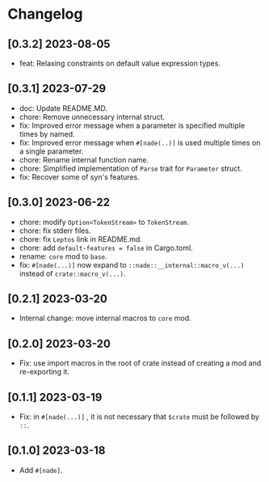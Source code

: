 # Changelog

## [0.3.2] 2023-08-05

- feat: Relaxing constraints on default value expression types.

## [0.3.1] 2023-07-29

- doc: Update README.MD.
- chore: Remove unnecessary internal struct.
- fix: Improved error message when a parameter is specified multiple times by named.
- fix: Improved error message when `#[nade(..)]` is used multiple times on a single parameter.
- chore: Rename internal function name.
- chore: Simplified implementation of `Parse` trait for `Parameter` struct.
- fix: Recover some of syn's features.

## [0.3.0] 2023-06-22

- chore: modify `Option<TokenStream>` to `TokenStream`.
- chore: fix stderr files.
- chore: fix `Leptos` link in README.md.
- chore: add `default-features = false` in Cargo.toml.
- rename: `core` mod to `base`.
- fix: `#[nade(...)]` now expand to `::nade::__internal::macro_v(...)` instead of `crate::macro_v(...)`.

## [0.2.1] 2023-03-20

- Internal change: move internal macros to `core` mod.

## [0.2.0] 2023-03-20

- Fix: use import macros in the root of crate instead of creating a mod and re-exporting it.

## [0.1.1] 2023-03-19

- Fix: in `#[nade(...)]` , it is not necessary that `$crate` must be followed by `::`.

## [0.1.0] 2023-03-18

- Add `#[nade]`.
